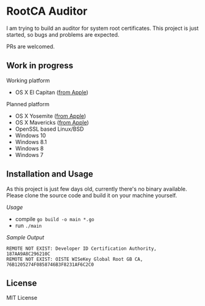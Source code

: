 # RootCA Auditor

I am trying to build an auditor for system root certificates. This project
is just started, so bugs and problems are expected.

PRs are welcomed.

## Work in progress

Working platform
* OS X El Capitan ([from Apple](https://support.apple.com/en-au/HT205204))

Planned platform
* OS X Yosemite ([from Apple](https://support.apple.com/en-au/HT205218))
* OS X Mavericks ([from Apple](https://support.apple.com/en-au/HT203120))
* OpenSSL based Linux/BSD
* Windows 10
* Windows 8.1
* Windows 8
* Windows 7

## Installation and Usage

As this project is just few days old, currently there's no binary available.
Please clone the source code and build it on your machine yourself.

*Usage*
* compile `go build -o main *.go`
* run `./main`

*Sample Output*
```
REMOTE NOT EXIST: Developer ID Certification Authority, 187AA9A8C296210C
REMOTE NOT EXIST: OISTE WISeKey Global Root GB CA, 76B1205274F0858746B3F8231AF6C2C0
```

## License

MIT License

